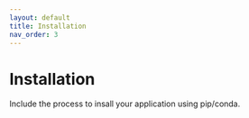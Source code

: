 ```yaml
---
layout: default
title: Installation
nav_order: 3
---
```


# Installation 

Include the process to insall your application using pip/conda.
